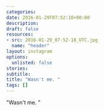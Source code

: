 ```yaml
---
categories:
date: 2016-01-29T07:52:18+00:00
description:
draft: false
resources:
- src: 2016-01-29_07-52-18_UTC.jpg
  name: "header"
layout: instagram
options:
  unlisted: false
stories:
subtitle:
title: "Wasn't me. "
tags: []
---
```


"Wasn't me. "
